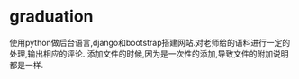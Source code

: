 # graduation
使用python做后台语言,django和bootstrap搭建网站.对老师给的语料进行一定的处理,输出相应的评论.
添加文件的时候,因为是一次性的添加,导致文件的附加说明都是一样.
